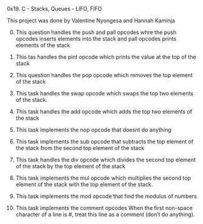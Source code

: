 0x19. C - Stacks, Queues - LIFO, FIFO

This project was done by Valentine Nyongesa and Hannah Kaminja

0. This question handles the push and pall opcodes whre the push opcodes inserts elements into the stack and pall opcodes prints elements of the stack

1. This tas handles the pint opcode which  prints the value at the top of the stack

2. This question handles the pop opcode which removes the top element of the stack

3. This task handles the swap opcode which swaps the top two elements of the stack.

4. This task handles the add opcode which adds the top two elements of the stack

5. This task implements the nop opcode that doesnt do anything

6. This task implements the sub opcode that subtracts the top element of the stack from the second top element of the stack

7. This task handles the div opcode which divides the second top element of the stack by the top element of the stack

8. This task implements the mul opcode which  multiplies the second top element of the stack with the top element of the stack.

9. This task implements the mod opcode that find the modulus of numbers

10. This task implements the comment opcodes When the first non-space character of a line is #, treat this line as a comment (don’t do anything).
